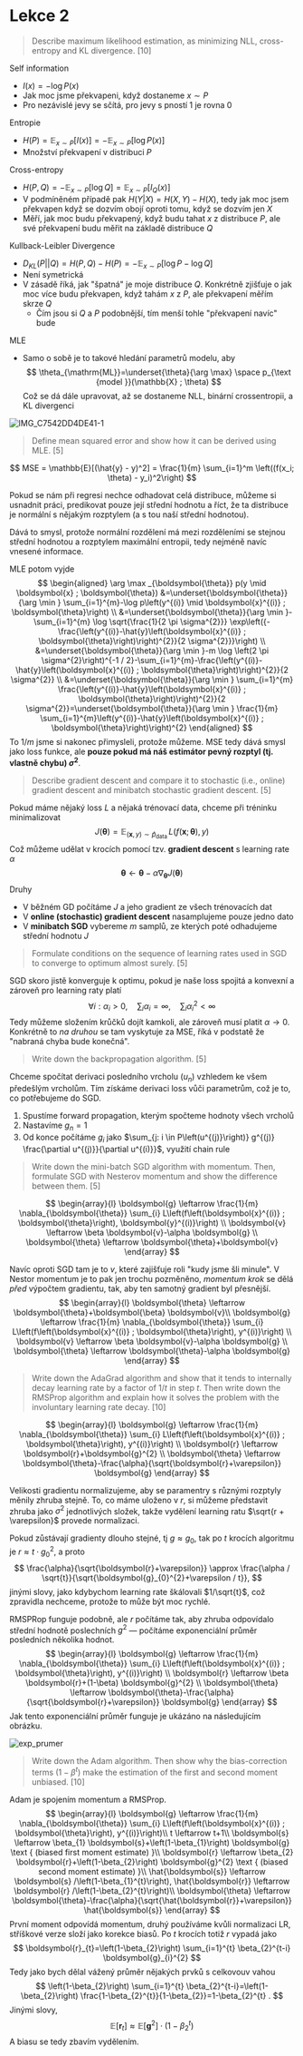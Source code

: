 # Lekce 2

> Describe maximum likelihood estimation, as minimizing NLL, cross-entropy and KL divergence. [10]

Self information

- $I(x) = -\log P(x)$
- Jak moc jsme překvapeni, když dostaneme $x \sim P$
- Pro nezávislé jevy se sčítá, pro jevy s pností 1 je rovna 0

Entropie

- $H(P) = \mathbb{E}_{x \sim P} [I(x)] = - \mathbb{E}_{x \sim P} [\log P(x)]$
- Množství překvapení v distribuci $P$

Cross-entropy

- $H(P, Q) = -\mathbb{E}_{x\sim P} [\log Q] = \mathbb{E}_{x\sim P} [I_Q(x)]$
- V podmíněném případě pak $H(Y|X) = H(X, Y) - H(X)$, tedy jak moc jsem překvapen když se dozvím obojí oproti tomu, když se dozvím jen $X$
- Měří, jak moc budu překvapený, když budu tahat $x$ z distribuce $P$, ale své překvapení budu měřit na základě distribuce $Q$

Kullback-Leibler Divergence

- $D_{KL}(P || Q) = H(P, Q) - H(P) = -\mathbb{E}_{x\sim P} [\log P - \log Q]$
- Není symetrická
- V zásadě říká, jak "špatná" je moje distribuce $Q$. Konkrétně zjišťuje o jak moc více budu překvapen, když tahám $x$ z $P$, ale překvapení měřím skrze $Q$
  - Čím jsou si $Q$ a $P$ podobnější, tím menší tohle "překvapení navíc" bude

MLE

- Samo o sobě je to takové hledání parametrů modelu, aby
  $$
  \theta_{\mathrm{ML}}=\underset{\theta}{\arg \max} \space p_{\text {model }}(\mathbb{X} ; \theta)
  $$
  Což se dá dále upravovat, až se dostaneme NLL, binární crossentropii, a KL divergenci

![IMG_C7542DD4DE41-1](/Users/eugen/Documents/deep-learning-notes/images/IMG_C7542DD4DE41-1.jpeg)

> Define mean squared error and show how it can be derived using MLE. [5]

$$
MSE = \mathbb{E}[(\hat{y} - y)^2] = \frac{1}{m} \sum_{i=1}^m \left((f(x_i; \theta) - y_i)^2\right)
$$

Pokud se nám při regresi nechce odhadovat celá distribuce, můžeme si usnadnit práci, predikovat pouze její střední hodnotu a říct, že ta distribuce je normální s nějakým rozptylem (a s tou naší střední hodnotou). 

Dává to smysl, protože normální rozdělení má mezi rozděleními se stejnou střední hodnotou a rozptylem maximální entropii, tedy nejméně navíc vnesené informace.

MLE potom vyjde
$$
\begin{aligned}
\arg \max _{\boldsymbol{\theta}} p(y \mid \boldsymbol{x} ; \boldsymbol{\theta}) &=\underset{\boldsymbol{\theta}}{\arg \min } \sum_{i=1}^{m}-\log p\left(y^{(i)} \mid \boldsymbol{x}^{(i)} ; \boldsymbol{\theta}\right) \\
&=\underset{\boldsymbol{\theta}}{\arg \min }-\sum_{i=1}^{m} \log \sqrt{\frac{1}{2 \pi \sigma^{2}}} \exp\left({-\frac{\left(y^{(i)}-\hat{y}\left(\boldsymbol{x}^{(i)} ; \boldsymbol{\theta}\right)\right)^{2}}{2 \sigma^{2}}}\right) \\
&=\underset{\boldsymbol{\theta}}{\arg \min }-m \log \left(2 \pi \sigma^{2}\right)^{-1 / 2}-\sum_{i=1}^{m}-\frac{\left(y^{(i)}-\hat{y}\left(\boldsymbol{x}^{(i)} ; \boldsymbol{\theta}\right)\right)^{2}}{2 \sigma^{2}} \\
&=\underset{\boldsymbol{\theta}}{\arg \min } \sum_{i=1}^{m} \frac{\left(y^{(i)}-\hat{y}\left(\boldsymbol{x}^{(i)} ; \boldsymbol{\theta}\right)\right)^{2}}{2 \sigma^{2}}=\underset{\boldsymbol{\theta}}{\arg \min } \frac{1}{m} \sum_{i=1}^{m}\left(y^{(i)}-\hat{y}\left(\boldsymbol{x}^{(i)} ; \boldsymbol{\theta}\right)\right)^{2}
\end{aligned}
$$
To $1/m$ jsme si nakonec přimysleli, protože můžeme. MSE tedy dává smysl jako loss funkce, ale **pouze pokud má náš estimátor pevný rozptyl (tj. vlastně chybu) $\sigma^2$**.

> Describe gradient descent and compare it to stochastic (i.e., online) gradient descent and minibatch stochastic gradient descent. [5]

Pokud máme nějaký loss $L$ a nějaká trénovací data, chceme při tréninku minimalizovat
$$
J(\boldsymbol{\theta})=\mathbb{E}_{(\boldsymbol{x}, y) \sim \hat{p}_{\text {data }}} L(f(\boldsymbol{x} ; \boldsymbol{\theta}), y)
$$
Což můžeme udělat v krocích pomocí tzv. **gradient descent** s learning rate $\alpha$
$$
\boldsymbol{\theta} \leftarrow \boldsymbol{\theta}-\alpha \nabla_{\boldsymbol{\theta}} J(\boldsymbol{\theta})
$$
Druhy

- V běžném GD počítáme $J$ a jeho gradient ze všech trénovacích dat
- V **online (stochastic) gradient descent** nasamplujeme pouze jedno dato
- V **minibatch SGD** vybereme $m$ samplů, ze kterých poté odhadujeme střední hodnotu $J$

> Formulate conditions on the sequence of learning rates used in SGD to converge to optimum almost surely. [5]

SGD skoro jistě konverguje k optimu, pokud je naše loss spojitá a konvexní a zároveň pro learning raty platí
$$
\forall i: \alpha_{i}>0, \quad \sum_{i} \alpha_{i}=\infty, \quad \sum_{i} \alpha_{i}^{2}<\infty
$$
Tedy můžeme složením krůčků dojít kamkoli, ale zároveň musí platit $\alpha \to 0$. Konkrétně to *na druhou* se tam vyskytuje za MSE, říká v podstatě že "nabraná chyba bude konečná".

> Write down the backpropagation algorithm. [5]

Chceme spočítat derivaci posledního vrcholu ($u_n$) vzhledem ke všem předešlým vrcholům. Tím získáme derivaci loss vůči parametrům, což je to, co potřebujeme do SGD.

1. Spustíme forward propagation, kterým spočteme hodnoty všech vrcholů
2. Nastavíme $g_n = 1$
3. Od konce počítáme $g_i$ jako $\sum_{j: i \in P\left(u^{(j)}\right)} g^{(j)} \frac{\partial u^{(j)}}{\partial u^{(i)}}$, využití chain rule

> Write down the mini-batch SGD algorithm with momentum. Then, formulate SGD with Nesterov momentum and show the difference between them. [5]

$$
\begin{array}{l}
\boldsymbol{g} \leftarrow \frac{1}{m} \nabla_{\boldsymbol{\theta}} \sum_{i} L\left(f\left(\boldsymbol{x}^{(i)} ; \boldsymbol{\theta}\right), \boldsymbol{y}^{(i)}\right) \\
\boldsymbol{v} \leftarrow \beta \boldsymbol{v}-\alpha \boldsymbol{g} \\
\boldsymbol{\theta} \leftarrow \boldsymbol{\theta}+\boldsymbol{v}
\end{array}
$$

Navíc oproti SGD tam je to $v$, které zajišťuje roli "kudy jsme šli minule". V Nestor momentum je to pak jen trochu pozměněno, *momentum krok* se dělá _před_ výpočtem gradientu, tak, aby ten samotný gradient byl přesnější.
$$
\begin{array}{l}
\boldsymbol{\theta} \leftarrow \boldsymbol{\theta}+\boldsymbol{\beta} \boldsymbol{v}\\
\boldsymbol{g} \leftarrow \frac{1}{m} \nabla_{\boldsymbol{\theta}} \sum_{i} L\left(f\left(\boldsymbol{x}^{(i)} ; \boldsymbol{\theta}\right), y^{(i)}\right) \\
\boldsymbol{v} \leftarrow \beta \boldsymbol{v}-\alpha \boldsymbol{g} \\
\boldsymbol{\theta} \leftarrow \boldsymbol{\theta}-\alpha \boldsymbol{g}
\end{array}
$$

> Write down the AdaGrad algorithm and show that it tends to internally decay learning rate by a factor of $1/t$ in step $t$. Then write down the RMSProp algorithm and explain how it solves the problem with the involuntary learning rate decay. [10]

$$
\begin{array}{l}
\boldsymbol{g} \leftarrow \frac{1}{m} \nabla_{\boldsymbol{\theta}} \sum_{i} L\left(f\left(\boldsymbol{x}^{(i)} ; \boldsymbol{\theta}\right), y^{(i)}\right) \\
\boldsymbol{r} \leftarrow \boldsymbol{r}+\boldsymbol{g}^{2} \\
\boldsymbol{\theta} \leftarrow \boldsymbol{\theta}-\frac{\alpha}{\sqrt{\boldsymbol{r}+\varepsilon}} \boldsymbol{g}
\end{array}
$$

Velikosti gradientu normalizujeme, aby se paramentry s různými rozptyly měnily zhruba stejně. To, co máme uloženo v $r$, si můžeme představit zhruba jako $\sigma^2$ jednotlivých složek, takže vydělení learning ratu $\sqrt{r + \varepsilon}$ provede normalizaci. 

Pokud zůstávají gradienty dlouho stejné, tj $g \approx g_0$, tak po $t$ krocích algoritmu je $r \approx t \cdot g_0^2$, a proto
$$
\frac{\alpha}{\sqrt{\boldsymbol{r}+\varepsilon}} \approx \frac{\alpha / \sqrt{t}}{\sqrt{\boldsymbol{g}_{0}^{2}+\varepsilon / t}},
$$
jinými slovy, jako kdybychom learning rate škálovali $1/\sqrt{t}$, což zpravidla nechceme, protože to může být moc rychlé.

RMSPRop funguje podobně, ale $r$ počítáme tak, aby zhruba odpovídalo střední hodnotě poslechních $g^2$ — počítáme exponenciální průměr posledních několika hodnot.
$$
\begin{array}{l}
\boldsymbol{g} \leftarrow \frac{1}{m} \nabla_{\boldsymbol{\theta}} \sum_{i} L\left(f\left(\boldsymbol{x}^{(i)} ; \boldsymbol{\theta}\right), y^{(i)}\right) \\
\boldsymbol{r} \leftarrow \beta \boldsymbol{r}+(1-\beta) \boldsymbol{g}^{2} \\
\boldsymbol{\theta} \leftarrow \boldsymbol{\theta}-\frac{\alpha}{\sqrt{\boldsymbol{r}+\varepsilon}} \boldsymbol{g}
\end{array}
$$
Jak tento exponenciální průměr funguje je ukázáno na následujícím obrázku.

![exp_prumer](/Users/eugen/Documents/deep-learning-notes/images/exp_prumer.png)

> Write down the Adam algorithm. Then show why the bias-correction terms $(1−\beta ^ t)$ make the estimation of the first and second moment unbiased. [10]

Adam je spojením momentum a RMSProp. 
$$
\begin{array}{l}
\boldsymbol{g} \leftarrow \frac{1}{m} \nabla_{\boldsymbol{\theta}} \sum_{i} L\left(f\left(\boldsymbol{x}^{(i)} ; \boldsymbol{\theta}\right), y^{(i)}\right)\\
t \leftarrow t+1\\
\boldsymbol{s} \leftarrow \beta_{1} \boldsymbol{s}+\left(1-\beta_{1}\right) \boldsymbol{g} \text { (biased first moment estimate) }\\
\boldsymbol{r} \leftarrow \beta_{2} \boldsymbol{r}+\left(1-\beta_{2}\right) \boldsymbol{g}^{2} \text { (biased second moment estimate) }\\
\hat{\boldsymbol{s}} \leftarrow \boldsymbol{s} /\left(1-\beta_{1}^{t}\right), \hat{\boldsymbol{r}} \leftarrow \boldsymbol{r} /\left(1-\beta_{2}^{t}\right)\\
\boldsymbol{\theta} \leftarrow \boldsymbol{\theta}-\frac{\alpha}{\sqrt{\hat{\boldsymbol{r}}+\varepsilon}} \hat{\boldsymbol{s}}
\end{array}
$$
První moment odpovídá momentum, druhý používáme kvůli normalizaci LR, stříškové verze složí jako korekce biasů. Po $t$ krocích totiž $r$ vypadá jako
$$
\boldsymbol{r}_{t}=\left(1-\beta_{2}\right) \sum_{i=1}^{t} \beta_{2}^{t-i} \boldsymbol{g}_{i}^{2}
$$
Tedy jako bych dělal vážený průměr nějakých prvků s celkovouv vahou
$$
\left(1-\beta_{2}\right) \sum_{i=1}^{t} \beta_{2}^{t-i}=\left(1-\beta_{2}\right) \frac{1-\beta_{2}^{t}}{1-\beta_{2}}=1-\beta_{2}^{t} .
$$
Jinými slovy, 
$$
\mathbb{E}\left[\boldsymbol{r}_{t}\right] \approx \mathbb{E}\left[\boldsymbol{g}^{2}\right] \cdot\left(1-\beta_{2}^{t}\right)
$$
A biasu se tedy zbavím vydělením.
